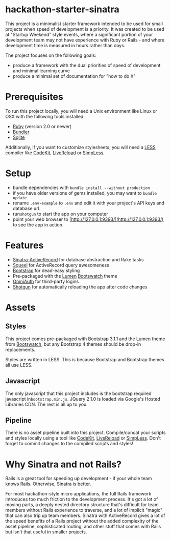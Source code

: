 # hackathon-starter-sinatra

This project is a minimalist starter framework intended to be used for small projects when speed of development is a priority. It was created to be used at "Startup Weekend" style events, where a significant portion of your development team may not have experience with Ruby or Rails - and where development time is measured in hours rather than days.

The project focuses on the following goals:
- produce a framework with the dual priorities of speed of development and minimal learning curve
- produce a minimal set of documentation for "how to do X"

# Prerequisites
To run this project locally, you will need a Unix environment like Linux or OSX with the following tools installed:
- [Ruby](https://www.ruby-lang.org/en/) (version 2.0 or newer)
- [Bundler](http://bundler.io)
- [Sqlite](http://www.sqlite.org)

Additionally, if you want to customize stylesheets, you will need a [LESS](http://lesscss.org) compiler like [CodeKit](https://incident57.com/codekit/), [LiveReload](http://livereload.com) or [SimpLess](http://wearekiss.com/simpless).

# Setup
- bundle dependencies with `bundle install --without production`
- if you have older versions of gems installed, you may want to `bundle update`
- rename `.env-example` to `.env` and edit it with your project's API keys and database url.
- run`shotgun` to start the app on your computer
- point your web browser to [http://127.0.0.1:9393/](http://127.0.0.1:9393/) to see the app in action.

# Features
- [Sinatra-ActiveRecord](https://github.com/janko-m/sinatra-activerecord) for database abstraction and Rake tasks
- [Squeel](https://github.com/activerecord-hackery/squeel) for ActiveRecord query awesomeness
- [Bootstrap](http://getbootstrap.com) for dead-easy styling
- Pre-packaged with the [Lumen](http://bootswatch.com/lumen/) [Bootswatch](http://bootswatch.com)  theme
- [OmniAuth](https://github.com/intridea/omniauth) for third-party logins
- [Shotgun](https://github.com/rtomayko/shotgun) for automatically reloading the app after code changes

# Assets

## Styles
This project comes pre-packaged with Bootstrap 3.1.1 and the Lumen theme from [Bootswatch](http://bootswatch.com), but any Bootstrap 4 themes should be drop-in replacements.

Styles are written in LESS. This is because Bootstrap and Bootstrap themes all use LESS. 

## Javascript
The only javascript that this project includes is the bootstrap required javascript in`bootstrap.min.js`.  JQuery 2.1.0 is loaded via Google's Hosted Libraries CDN. The rest is all up to you.

## Pipeline
There is no asset pipeline built into this project. Compile/concat your scripts and styles locally using a tool like [CodeKit](https://incident57.com/codekit/), [LiveReload](http://livereload.com) or [SimpLess](http://wearekiss.com/simpless). Don't forget to commit changes to the compiled scripts and styles!

# Why Sinatra and not Rails?
Rails is a great tool for speeding up development - if your whole team knows Rails. Otherwise, Sinatra is better.

For most hackathon-style micro applications, the full Rails framework introduces too much friction to the development process. It's got a lot of moving parts, a deeply nested directory structure that's difficult for team members without Rails experience to traverse, and a lot of implicit "magic" that can also trip up team members. Sinatra with ActiveRecord gives a lot of the speed benefits of a Rails project without the added complexity of the asset pipeline, sophisticated routing, and other stuff that comes with Rails but isn't that useful in smaller projects.